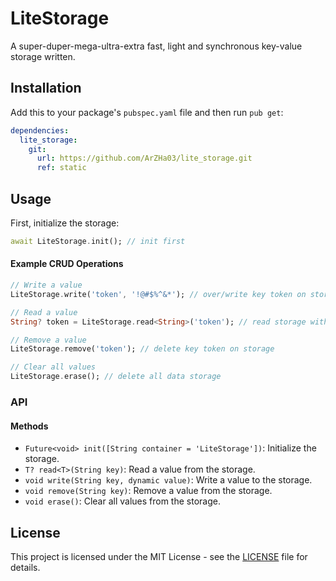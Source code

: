 # LiteStorage

A super-duper-mega-ultra-extra fast, light and synchronous key-value storage written.

## Installation

Add this to your package's `pubspec.yaml` file and then run `pub get`:

```yaml
dependencies:
  lite_storage: 
    git:
      url: https://github.com/ArZHa03/lite_storage.git
      ref: static
```

## Usage

First, initialize the storage:

```dart
await LiteStorage.init(); // init first
```

#### Example CRUD Operations

```dart
// Write a value
LiteStorage.write('token', '!@#$%^&*'); // over/write key token on storage

// Read a value
String? token = LiteStorage.read<String>('token'); // read storage with key token : "!@#$%^&*"

// Remove a value
LiteStorage.remove('token'); // delete key token on storage

// Clear all values
LiteStorage.erase(); // delete all data storage
```

### API

#### Methods

- `Future<void> init([String container = 'LiteStorage'])`: Initialize the storage.
- `T? read<T>(String key)`: Read a value from the storage.
- `void write(String key, dynamic value)`: Write a value to the storage.
- `void remove(String key)`: Remove a value from the storage.
- `void erase()`: Clear all values from the storage.

## License

This project is licensed under the MIT License - see the [LICENSE](LICENSE) file for details.
